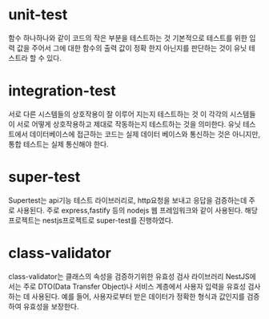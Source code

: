 # unit-test
함수 하나하나와 같이 코드의 작은 부분을 테스트하는 것 
기본적으로 테스트를 위한 입력 값을 주어서 그에 대한 함수의 출력 값이 정확 한지 아닌지를 판단하는 것이 유닛 테스트라 할 수 있다.

# integration-test
서로 다른 시스템들의 상호작용이 잘 이루어 지는지 테스트하는 것
이 각각의 시스템들이 서로 어떻게 상호작용하고 제대로 작동하는지 테스트하는 것을 의미한다.
유닛 테스트에서 데이터베이스에 접근하는 코드는 실제 데이터 베이스와 통신하는 것은 아니지만, 통합 테스트는 실제 통신해야 한다.

# super-test
Supertest는 api기능 테스트 라이브러리로, http요청을 보내고 응답을 검증하는데 주로 사용된다. 
주로 express,fastify 등의 nodejs 웹 프레임워크와 같이 사용된다. 해당 프로젝트는 nestjs프로젝트로 super-test를 진행하였다.

# class-validator
class-validator는 클래스의 속성을 검증하기위한 유효성 검사 라이브러리 NestJS에서는 주로 DTO(Data Transfer Object)나 서비스 계층에서 사용자 입력을 유효성 검사하는 데 사용된다.
예를 들어, 사용자로부터 받은 데이터가 정확한 형식과 값인지를 검증하여 유효성을 보장한다.
